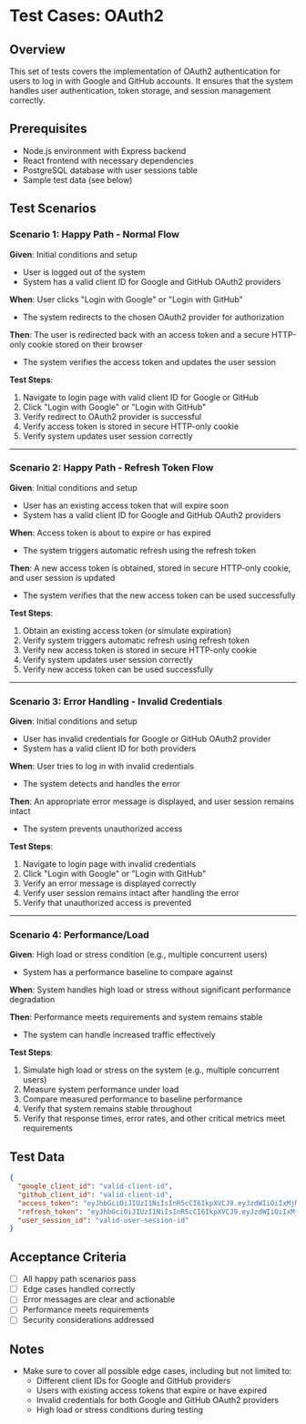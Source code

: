 # Test Cases: OAuth2

## Overview
This set of tests covers the implementation of OAuth2 authentication for users to log in with Google and GitHub accounts. It ensures that the system handles user authentication, token storage, and session management correctly.

## Prerequisites
- Node.js environment with Express backend
- React frontend with necessary dependencies
- PostgreSQL database with user sessions table
- Sample test data (see below)

## Test Scenarios

### Scenario 1: Happy Path - Normal Flow

**Given**: Initial conditions and setup
- User is logged out of the system
- System has a valid client ID for Google and GitHub OAuth2 providers

**When**: User clicks "Login with Google" or "Login with GitHub"
- The system redirects to the chosen OAuth2 provider for authorization

**Then**: The user is redirected back with an access token and a secure HTTP-only cookie stored on their browser
- The system verifies the access token and updates the user session

**Test Steps**:
1. Navigate to login page with valid client ID for Google or GitHub
2. Click "Login with Google" or "Login with GitHub"
3. Verify redirect to OAuth2 provider is successful
4. Verify access token is stored in secure HTTP-only cookie
5. Verify system updates user session correctly

---

### Scenario 2: Happy Path - Refresh Token Flow

**Given**: Initial conditions and setup
- User has an existing access token that will expire soon
- System has a valid client ID for Google and GitHub OAuth2 providers

**When**: Access token is about to expire or has expired
- The system triggers automatic refresh using the refresh token

**Then**: A new access token is obtained, stored in secure HTTP-only cookie, and user session is updated
- The system verifies that the new access token can be used successfully

**Test Steps**:
1. Obtain an existing access token (or simulate expiration)
2. Verify system triggers automatic refresh using refresh token
3. Verify new access token is stored in secure HTTP-only cookie
4. Verify system updates user session correctly
5. Verify new access token can be used successfully

---

### Scenario 3: Error Handling - Invalid Credentials

**Given**: Initial conditions and setup
- User has invalid credentials for Google or GitHub OAuth2 provider
- System has a valid client ID for both providers

**When**: User tries to log in with invalid credentials
- The system detects and handles the error

**Then**: An appropriate error message is displayed, and user session remains intact
- The system prevents unauthorized access

**Test Steps**:
1. Navigate to login page with invalid credentials
2. Click "Login with Google" or "Login with GitHub"
3. Verify an error message is displayed correctly
4. Verify user session remains intact after handling the error
5. Verify that unauthorized access is prevented

---

### Scenario 4: Performance/Load

**Given**: High load or stress condition (e.g., multiple concurrent users)
- System has a performance baseline to compare against

**When**: System handles high load or stress without significant performance degradation

**Then**: Performance meets requirements and system remains stable
- The system can handle increased traffic effectively

**Test Steps**:
1. Simulate high load or stress on the system (e.g., multiple concurrent users)
2. Measure system performance under load
3. Compare measured performance to baseline performance
4. Verify that system remains stable throughout
5. Verify that response times, error rates, and other critical metrics meet requirements

## Test Data

```json
{
  "google_client_id": "valid-client-id",
  "github_client_id": "valid-client-id",
  "access_token": "eyJhbGciOiJIUzI1NiIsInR5cCI6IkpXVCJ9.eyJzdWIiOiIxMjM0NTY3ODkwIiwibmFtZSI6IkpvaGFuIjoiMjMwfQ.SflKxwRJSMeKKF2QT4fwpMeJf36POk6yJV_adQssw5c",
  "refresh_token": "eyJhbGciOiJIUzI1NiIsInR5cCI6IkpXVCJ9.eyJzdWIiOiIxMjM0NTY3ODkwIiwibmFtZSI6IkpvaGFuIjoiMjMwfQ.SflKxwRJSMeKKF2QT4fwpMeJf36POk6yJV_adQssw5c",
  "user_session_id": "valid-user-session-id"
}
```

## Acceptance Criteria

- [ ] All happy path scenarios pass
- [ ] Edge cases handled correctly
- [ ] Error messages are clear and actionable
- [ ] Performance meets requirements
- [ ] Security considerations addressed

## Notes

- Make sure to cover all possible edge cases, including but not limited to:
  - Different client IDs for Google and GitHub providers
  - Users with existing access tokens that expire or have expired
  - Invalid credentials for both Google and GitHub OAuth2 providers
  - High load or stress conditions during testing